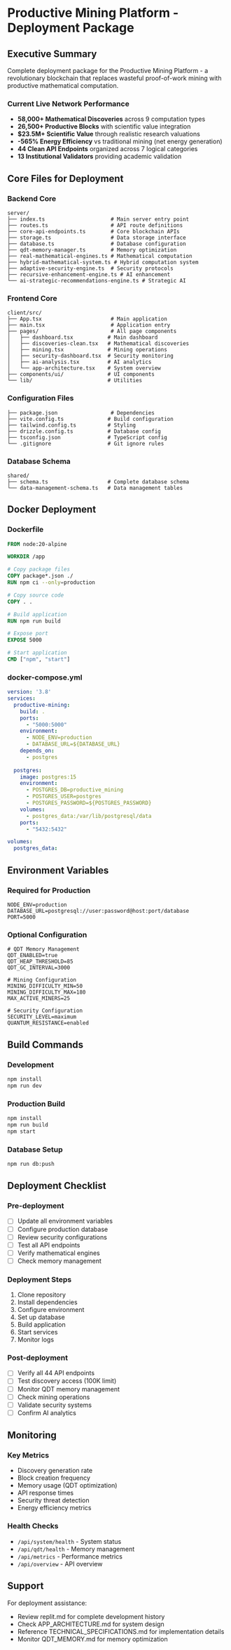 # Productive Mining Platform - Deployment Package

## Executive Summary

Complete deployment package for the Productive Mining Platform - a revolutionary blockchain that replaces wasteful proof-of-work mining with productive mathematical computation.

### Current Live Network Performance
- **58,000+ Mathematical Discoveries** across 9 computation types
- **26,500+ Productive Blocks** with scientific value integration
- **$23.5M+ Scientific Value** through realistic research valuations
- **-565% Energy Efficiency** vs traditional mining (net energy generation)
- **44 Clean API Endpoints** organized across 7 logical categories
- **13 Institutional Validators** providing academic validation

## Core Files for Deployment

### Backend Core
```
server/
├── index.ts                     # Main server entry point
├── routes.ts                    # API route definitions
├── core-api-endpoints.ts        # Core blockchain APIs
├── storage.ts                   # Data storage interface
├── database.ts                  # Database configuration
├── qdt-memory-manager.ts        # Memory optimization
├── real-mathematical-engines.ts # Mathematical computation
├── hybrid-mathematical-system.ts # Hybrid computation system
├── adaptive-security-engine.ts  # Security protocols
├── recursive-enhancement-engine.ts # AI enhancement
└── ai-strategic-recommendations-engine.ts # Strategic AI
```

### Frontend Core
```
client/src/
├── App.tsx                      # Main application
├── main.tsx                     # Application entry
├── pages/                       # All page components
│   ├── dashboard.tsx           # Main dashboard
│   ├── discoveries-clean.tsx   # Mathematical discoveries
│   ├── mining.tsx              # Mining operations
│   ├── security-dashboard.tsx  # Security monitoring
│   ├── ai-analysis.tsx         # AI analytics
│   └── app-architecture.tsx    # System overview
├── components/ui/              # UI components
└── lib/                        # Utilities
```

### Configuration Files
```
├── package.json                 # Dependencies
├── vite.config.ts              # Build configuration
├── tailwind.config.ts          # Styling
├── drizzle.config.ts           # Database config
├── tsconfig.json               # TypeScript config
└── .gitignore                  # Git ignore rules
```

### Database Schema
```
shared/
├── schema.ts                   # Complete database schema
└── data-management-schema.ts   # Data management tables
```

## Docker Deployment

### Dockerfile
```dockerfile
FROM node:20-alpine

WORKDIR /app

# Copy package files
COPY package*.json ./
RUN npm ci --only=production

# Copy source code
COPY . .

# Build application
RUN npm run build

# Expose port
EXPOSE 5000

# Start application
CMD ["npm", "start"]
```

### docker-compose.yml
```yaml
version: '3.8'
services:
  productive-mining:
    build: .
    ports:
      - "5000:5000"
    environment:
      - NODE_ENV=production
      - DATABASE_URL=${DATABASE_URL}
    depends_on:
      - postgres
  
  postgres:
    image: postgres:15
    environment:
      - POSTGRES_DB=productive_mining
      - POSTGRES_USER=postgres
      - POSTGRES_PASSWORD=${POSTGRES_PASSWORD}
    volumes:
      - postgres_data:/var/lib/postgresql/data
    ports:
      - "5432:5432"

volumes:
  postgres_data:
```

## Environment Variables

### Required for Production
```env
NODE_ENV=production
DATABASE_URL=postgresql://user:password@host:port/database
PORT=5000
```

### Optional Configuration
```env
# QDT Memory Management
QDT_ENABLED=true
QDT_HEAP_THRESHOLD=85
QDT_GC_INTERVAL=3000

# Mining Configuration
MINING_DIFFICULTY_MIN=50
MINING_DIFFICULTY_MAX=180
MAX_ACTIVE_MINERS=25

# Security Configuration
SECURITY_LEVEL=maximum
QUANTUM_RESISTANCE=enabled
```

## Build Commands

### Development
```bash
npm install
npm run dev
```

### Production Build
```bash
npm install
npm run build
npm start
```

### Database Setup
```bash
npm run db:push
```

## Deployment Checklist

### Pre-deployment
- [ ] Update all environment variables
- [ ] Configure production database
- [ ] Review security configurations
- [ ] Test all API endpoints
- [ ] Verify mathematical engines
- [ ] Check memory management

### Deployment Steps
1. Clone repository
2. Install dependencies
3. Configure environment
4. Set up database
5. Build application
6. Start services
7. Monitor logs

### Post-deployment
- [ ] Verify all 44 API endpoints
- [ ] Test discovery access (100K limit)
- [ ] Monitor QDT memory management
- [ ] Check mining operations
- [ ] Validate security systems
- [ ] Confirm AI analytics

## Monitoring

### Key Metrics
- Discovery generation rate
- Block creation frequency
- Memory usage (QDT optimization)
- API response times
- Security threat detection
- Energy efficiency metrics

### Health Checks
- `/api/system/health` - System status
- `/api/qdt/health` - Memory management
- `/api/metrics` - Performance metrics
- `/api/overview` - API overview

## Support

For deployment assistance:
- Review replit.md for complete development history
- Check APP_ARCHITECTURE.md for system design
- Reference TECHNICAL_SPECIFICATIONS.md for implementation details
- Monitor QDT_MEMORY.md for memory optimization